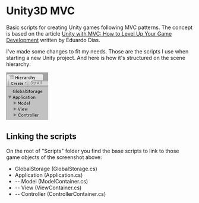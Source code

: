 # Unity3D MVC

Basic scripts for creating Unity games following MVC patterns. The concept is based on the article [Unity with MVC: How to Level Up Your Game Development](https://www.toptal.com/unity-unity3d/unity-with-mvc-how-to-level-up-your-game-development) written by Eduardo Dias.

I've made some changes to fit my needs. Those are the scripts I use when starting a new Unity project. And here is how it's structured on the scene hierarchy:

![screenshot](screenshot.png)

## Linking the scripts

On the root of "Scripts" folder you find the base scripts to link to those game objects of the screenshot above:

- GlobalStorage (GlobalStorage.cs)
- Application (Application.cs)
- -- Model (ModelContainer.cs)
- -- View (ViewContainer.cs)
- -- Controller (ControllerContainer.cs)